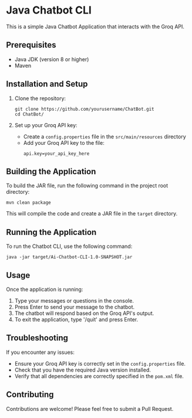 # Java Chatbot CLI

This is a simple Java Chatbot Application that interacts with the Groq API.

## Prerequisites

- Java JDK (version 8 or higher)
- Maven

## Installation and Setup

1. Clone the repository:
   ```shell
   git clone https://github.com/yourusername/ChatBot.git
   cd ChatBot/
   ```

2. Set up your Groq API key:
    - Create a `config.properties` file in the `src/main/resources` directory
    - Add your Groq API key to the file:
      ```
      api.key=your_api_key_here
      ```

## Building the Application

To build the JAR file, run the following command in the project root directory:

```shell
mvn clean package
```

This will compile the code and create a JAR file in the `target` directory.

## Running the Application

To run the Chatbot CLI, use the following command:

```shell
java -jar target/Ai-Chatbot-CLI-1.0-SNAPSHOT.jar
```

## Usage

Once the application is running:

1. Type your messages or questions in the console.
2. Press Enter to send your message to the chatbot.
3. The chatbot will respond based on the Groq API's output.
4. To exit the application, type '/quit' and press Enter.

## Troubleshooting

If you encounter any issues:
- Ensure your Groq API key is correctly set in the `config.properties` file.
- Check that you have the required Java version installed.
- Verify that all dependencies are correctly specified in the `pom.xml` file.

## Contributing

Contributions are welcome! Please feel free to submit a Pull Request.
